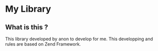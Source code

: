 # My Library

## What is this ?

This library developed by anon to develop for me.
This developping and rules are based on Zend Framework.
